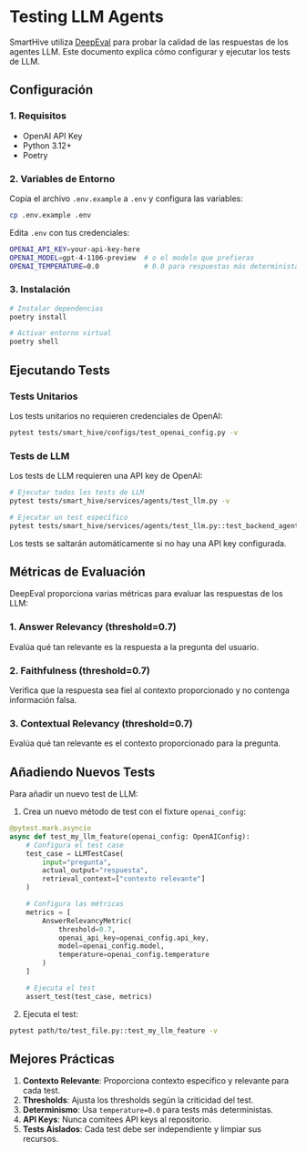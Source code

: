 # Testing LLM Agents

SmartHive utiliza [DeepEval](https://github.com/confident-ai/deepeval) para probar la calidad de las respuestas de los agentes LLM. Este documento explica cómo configurar y ejecutar los tests de LLM.

## Configuración

### 1. Requisitos
- OpenAI API Key
- Python 3.12+
- Poetry

### 2. Variables de Entorno
Copia el archivo `.env.example` a `.env` y configura las variables:

```bash
cp .env.example .env
```

Edita `.env` con tus credenciales:
```bash
OPENAI_API_KEY=your-api-key-here
OPENAI_MODEL=gpt-4-1106-preview  # o el modelo que prefieras
OPENAI_TEMPERATURE=0.0           # 0.0 para respuestas más deterministas
```

### 3. Instalación
```bash
# Instalar dependencias
poetry install

# Activar entorno virtual
poetry shell
```

## Ejecutando Tests

### Tests Unitarios
Los tests unitarios no requieren credenciales de OpenAI:
```bash
pytest tests/smart_hive/configs/test_openai_config.py -v
```

### Tests de LLM
Los tests de LLM requieren una API key de OpenAI:
```bash
# Ejecutar todos los tests de LLM
pytest tests/smart_hive/services/agents/test_llm.py -v

# Ejecutar un test específico
pytest tests/smart_hive/services/agents/test_llm.py::test_backend_agent_response -v
```

Los tests se saltarán automáticamente si no hay una API key configurada.

## Métricas de Evaluación

DeepEval proporciona varias métricas para evaluar las respuestas de los LLM:

### 1. Answer Relevancy (threshold=0.7)
Evalúa qué tan relevante es la respuesta a la pregunta del usuario.

### 2. Faithfulness (threshold=0.7)
Verifica que la respuesta sea fiel al contexto proporcionado y no contenga información falsa.

### 3. Contextual Relevancy (threshold=0.7)
Evalúa qué tan relevante es el contexto proporcionado para la pregunta.

## Añadiendo Nuevos Tests

Para añadir un nuevo test de LLM:

1. Crea un nuevo método de test con el fixture `openai_config`:
```python
@pytest.mark.asyncio
async def test_my_llm_feature(openai_config: OpenAIConfig):
    # Configura el test case
    test_case = LLMTestCase(
        input="pregunta",
        actual_output="respuesta",
        retrieval_context=["contexto relevante"]
    )

    # Configura las métricas
    metrics = [
        AnswerRelevancyMetric(
            threshold=0.7,
            openai_api_key=openai_config.api_key,
            model=openai_config.model,
            temperature=openai_config.temperature
        )
    ]

    # Ejecuta el test
    assert_test(test_case, metrics)
```

2. Ejecuta el test:
```bash
pytest path/to/test_file.py::test_my_llm_feature -v
```

## Mejores Prácticas

1. **Contexto Relevante**: Proporciona contexto específico y relevante para cada test.
2. **Thresholds**: Ajusta los thresholds según la criticidad del test.
3. **Determinismo**: Usa `temperature=0.0` para tests más deterministas.
4. **API Keys**: Nunca comitees API keys al repositorio.
5. **Tests Aislados**: Cada test debe ser independiente y limpiar sus recursos.
